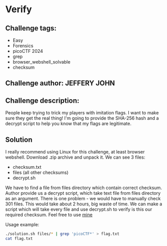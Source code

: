 # Verify
## Challenge tags:
- Easy
- Forensics
- picoCTF 2024
- grep
- browser_webshell_solvable
- checksum

## Challenge author: JEFFERY JOHN
## Challenge description:
People keep trying to trick my players with imitation flags. I want to make sure they get the real thing! I'm going to provide the SHA-256 hash and a decrypt script to help you know that my flags are legitimate.

## Solution
I really recommend using Linux for this challenge, at least browser webshell. Download .zip archive and unpack it. We can see 3 files:
 - checksum.txt
 - files (all other checksums)
 - decrypt.sh

We have to find a file from files directory which contain correct checksum. Author provide us a decrypt script, which take text file from files directory as an argument. There is one problem - we would have to manually check 301 files. This would take about 2 hours, big waste of time. We can make a script which will take every file and use decrypt.sh to verify is this our required checksum.
Feel free to use [mine](./solution.sh)

Usage example:
~~~bash
./solution.sh files/* | grep 'picoCTF*' > flag.txt
cat flag.txt
~~~

